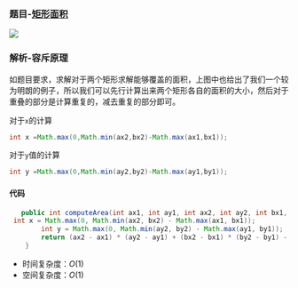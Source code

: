 ### 题目-[矩形面积](https://leetcode-cn.com/problems/rectangle-area/)

![](https://gitee.com/maycopes/MyImages/raw/master///rectangle-plane.png)

### 解析-容斥原理

如题目要求，求解对于两个矩形求解能够覆盖的面积，上图中也给出了我们一个较为明朗的例子，所以我们可以先行计算出来两个矩形各自的面积的大小，然后对于重叠的部分是计算重复的，减去重复的部分即可。

对于`x`的计算

```java
int x =Math.max(0,Math.min(ax2,bx2)-Math.max(ax1,bx1));
```

对于`y`值的计算

```java
int y =Math.max(0,Math.min(ay2,by2)-Math.max(ay1,by1));
```



#### 代码

```java
   public int computeArea(int ax1, int ay1, int ax2, int ay2, int bx1, int by1, int bx2, int by2) {
 int x = Math.max(0, Math.min(ax2, bx2) - Math.max(ax1, bx1));
        int y = Math.max(0, Math.min(ay2, by2) - Math.max(ay1, by1));
        return (ax2 - ax1) * (ay2 - ay1) + (bx2 - bx1) * (by2 - by1) - (x * y);
    }


```

- 时间复杂度：*O*(1)
- 空间复杂度：*O*(1)



